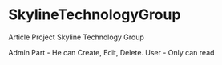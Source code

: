 # SkylineTechnologyGroup

Article Project Skyline Technology Group

Admin Part - He can Create, Edit, Delete.
User - Only can read

